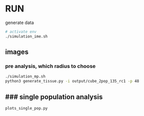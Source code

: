 # RUN

generate data

```sh
# activate env
./simulation_ime.sh
```

## images

### pre analysis, which radius to choose

```sh
./simulation_mp.sh
python3 generate_tissue.py -i output/cube_2pop_135_rc1 -p 48
```

## ### single population analysis

```sh
plots_single_pop.py
```
